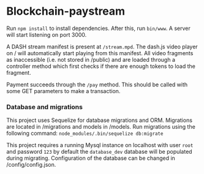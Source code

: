 # Blockchain-paystream
Run `npm install` to install dependencies. After this, run `bin/www`. A server will start listening on port 3000.

A DASH stream manifest is present at `/stream.mpd`. The dash.js video player on / will automatically start playing from this manifest. All video fragments as inaccessible (i.e. not stored in /public) and are loaded through a controller method which first checks if there are enough tokens to load the fragment.

Payment succeeds through the `/pay` method. This should be called with some GET parameters to make a transaction. 

### Database and migrations
This project uses Sequelize  for database migrations and ORM. Migrations are located in /migrations and models in /models.
Run migrations using the following command:
`node_modules/.bin/sequelize db:migrate` 

This project requires a running Mysql instance on localhost with user `root` and password `123` by default the `database_dev` database will be populated during migrating.
Configuration of the database can be changed in /config/config.json.